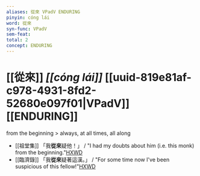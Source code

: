 ```yaml
---
aliases: 從來 VPadV ENDURING
pinyin: cóng lái
word: 從來
syn-func: VPadV
sem-feat: 
total: 2
concept: ENDURING 
---
```

# [[從來]] *[[cóng lái]]*  [[uuid-819e81af-c978-4931-8fd2-52680e097f01|VPadV]] [[ENDURING]]
from the beginning > always, at all times, all along
 - [[祖堂集]] 「我**從來**疑他！」 / "I had my doubts about him (i.e. this monk) from the beginning."[HXWD](https://hxwd.org/textview.html?location=KR6q0002_Yan_016-4115a.43)
 - [[臨濟錄]] 「我**從來**疑著這漢。」 / "For some time now I've been suspicious of this fellow!"[HXWD](https://hxwd.org/textview.html?location=KR6q0053_T_001-0503b.71)